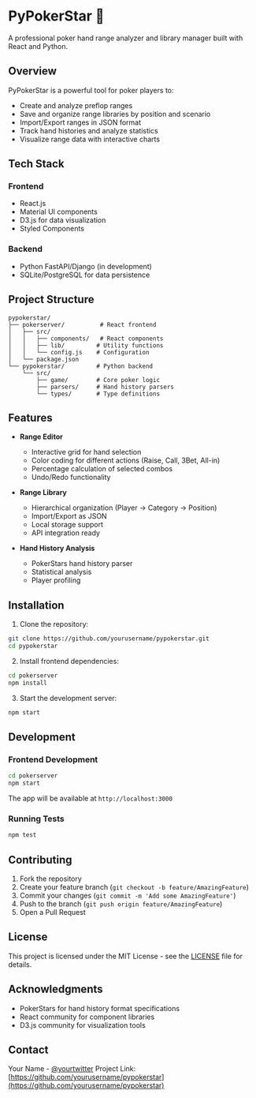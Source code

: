 # PyPokerStar 🎲

A professional poker hand range analyzer and library manager built with React and Python.

## Overview

PyPokerStar is a powerful tool for poker players to:
- Create and analyze preflop ranges
- Save and organize range libraries by position and scenario
- Import/Export ranges in JSON format
- Track hand histories and analyze statistics
- Visualize range data with interactive charts

## Tech Stack

### Frontend
- React.js
- Material UI components
- D3.js for data visualization
- Styled Components

### Backend
- Python FastAPI/Django (in development)
- SQLite/PostgreSQL for data persistence

## Project Structure

```
pypokerstar/
├── pokerserver/          # React frontend
│   ├── src/
│   │   ├── components/   # React components
│   │   ├── lib/         # Utility functions
│   │   └── config.js    # Configuration
│   └── package.json
└── pypokerstar/         # Python backend
    └── src/
        ├── game/        # Core poker logic
        ├── parsers/     # Hand history parsers
        └── types/       # Type definitions
```

## Features

- **Range Editor**
  - Interactive grid for hand selection
  - Color coding for different actions (Raise, Call, 3Bet, All-in)
  - Percentage calculation of selected combos
  - Undo/Redo functionality
  
- **Range Library**
  - Hierarchical organization (Player → Category → Position)
  - Import/Export as JSON
  - Local storage support
  - API integration ready

- **Hand History Analysis**
  - PokerStars hand history parser
  - Statistical analysis
  - Player profiling

## Installation

1. Clone the repository:
```bash
git clone https://github.com/yourusername/pypokerstar.git
cd pypokerstar
```

2. Install frontend dependencies:
```bash
cd pokerserver
npm install
```

3. Start the development server:
```bash
npm start
```

## Development

### Frontend Development
```bash
cd pokerserver
npm start
```
The app will be available at `http://localhost:3000`

### Running Tests
```bash
npm test
```

## Contributing

1. Fork the repository
2. Create your feature branch (`git checkout -b feature/AmazingFeature`)
3. Commit your changes (`git commit -m 'Add some AmazingFeature'`)
4. Push to the branch (`git push origin feature/AmazingFeature`)
5. Open a Pull Request

## License

This project is licensed under the MIT License - see the [LICENSE](LICENSE) file for details.

## Acknowledgments

- PokerStars for hand history format specifications
- React community for component libraries
- D3.js community for visualization tools

## Contact

Your Name - [@yourtwitter](https://twitter.com/yourtwitter)
Project Link: [https://github.com/yourusername/pypokerstar](https://github.com/yourusername/pypokerstar)